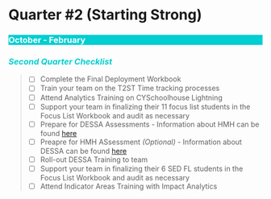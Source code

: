 # Quarter #2 (Starting Strong)

<body><h3 style="background-color:darkturquoise;"><c style="color:white;">October - February</h3></body>


<body><h3><i> <p style="color:darkturquoise">Second Quarter Checklist</p></i></h3></body>

>- [ ] Complete the Final Deployment Workbook
>- [ ] Train your team on the T2ST Time tracking processes
>- [ ] Attend Analytics Training on CYSchoolhouse Lightning
>- [ ] Support your team in finalizing their 11 focus list students in the Focus List Workbook and audit as necessary
>- [ ] Prepare for DESSA Assessments
>          - Information about HMH can be found [here](https://bit.ly/3AfjGpR)
>- [ ] Preapre for HMH ASsessment *(Optional)*
>          - Information about DESSA can be found [here](https://bit.ly/3AfjGpR)
>- [ ] Roll-out DESSA Training to team
>- [ ] Support your team in finalizing their 6 SED FL students in the Focus List Workbook and audit as necessary
>- [ ] Attend Indicator Areas Training with Impact Analytics